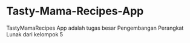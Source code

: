 # Tasty-Mama-Recipes-App

TastyMamaRecipes App adalah tugas besar Pengembangan Perangkat Lunak dari kelompok 5
